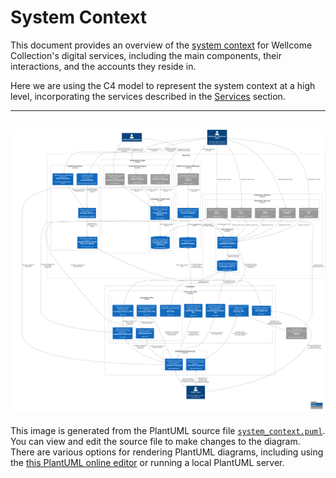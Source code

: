 # System Context

This document provides an overview of the [system context](https://c4model.com/diagrams/system-context) for Wellcome Collection's digital services, including the main components, their interactions, and the accounts they reside in.

Here we are using the C4 model to represent the system context at a high level, incorporating the services described in the [Services](./services/README.md) section.

---
![System Context](system_context.png)
---

This image is generated from the PlantUML source file [`system_context.puml`](system_context.puml). You can view and edit the source file to make changes to the diagram. There are various options for rendering PlantUML diagrams, including using the [this PlantUML online editor](https://editor.plantuml.com/) or running a local PlantUML server.